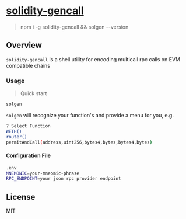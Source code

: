 # [solidity-gencall](#)

> npm i -g solidity-gencall && solgen --version

## Overview

`solidity-gencall` is a shell utility for encoding multicall rpc calls on EVM
compatible chains

### Usage

> Quick start

```bash
solgen
```

`solgen` will recognize your function's and provide a menu for you, e.g.

```bash
? Select Function
WETH()
router()
permitAndCall(address,uint256,bytes4,bytes,bytes4,bytes)
```

#### Configuration File

```bash
.env
MNEMONIC=your-mneomic-phrase
RPC_ENDPOINT=your json rpc provider endpoint
```

## License

MIT
